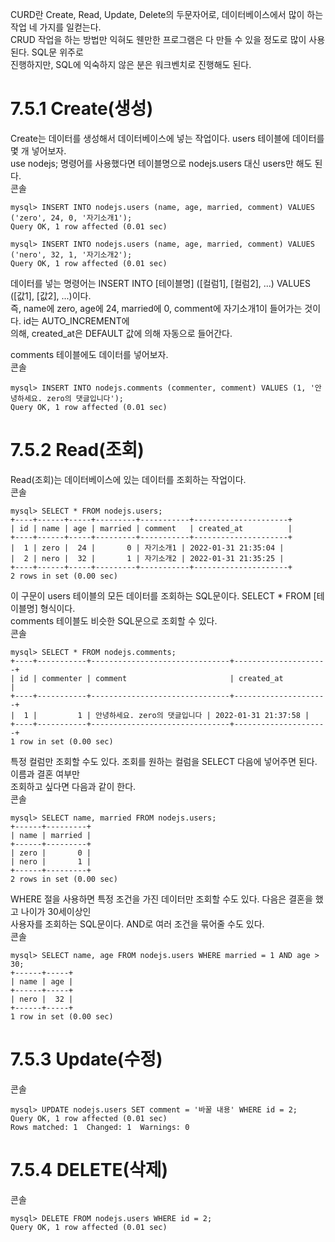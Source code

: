 CURD란 Create, Read, Update, Delete의 두문자어로, 데이터베이스에서 많이 하는 작업 네 가지를 일컫는다.   
CRUD 작업을 하는 방법만 익혀도 웬만한 프로그램은 다 만들 수 있을 정도로 많이 사용된다. SQL문 위주로   
진행하지만, SQL에 익숙하지 않은 분은 워크벤치로 진행해도 된다.   

# 7.5.1 Create(생성)
Create는 데이터를 생성해서 데이터베이스에 넣는 작업이다. users 테이블에 데이터를 몇 개 넣어보자.   
use nodejs; 명령어를 사용했다면 테이블명으로 nodejs.users 대신 users만 해도 된다.   
콘솔   
```
mysql> INSERT INTO nodejs.users (name, age, married, comment) VALUES ('zero', 24, 0, '자기소개1');
Query OK, 1 row affected (0.01 sec)

mysql> INSERT INTO nodejs.users (name, age, married, comment) VALUES ('nero', 32, 1, '자기소개2');
Query OK, 1 row affected (0.01 sec)
```
데이터를 넣는 명령어는 INSERT INTO [테이블명] ([컬럼1], [컬럼2], ...) VALUES ([값1], [값2], ...)이다.   
즉, name에 zero, age에 24, married에 0, comment에 자기소개1이 들어가는 것이다. id는 AUTO_INCREMENT에  
의해, created_at은 DEFAULT 값에 의해 자동으로 들어간다.   
  
comments 테이블에도 데이터를 넣어보자.   
콘솔   
```
mysql> INSERT INTO nodejs.comments (commenter, comment) VALUES (1, '안녕하세요. zero의 댓글입니다');
Query OK, 1 row affected (0.01 sec)
```

# 7.5.2 Read(조회)
Read(조회)는 데이터베이스에 있는 데이터를 조회하는 작업이다.   
콘솔  
```
mysql> SELECT * FROM nodejs.users;
+----+------+-----+---------+-----------+---------------------+
| id | name | age | married | comment   | created_at          |
+----+------+-----+---------+-----------+---------------------+
|  1 | zero |  24 |       0 | 자기소개1 | 2022-01-31 21:35:04 |
|  2 | nero |  32 |       1 | 자기소개2 | 2022-01-31 21:35:25 |
+----+------+-----+---------+-----------+---------------------+
2 rows in set (0.00 sec)
```
이 구문이 users 테이블의 모든 데이터를 조회하는 SQL문이다. SELECT * FROM [테이블명] 형식이다.   
comments 테이블도 비슷한 SQL문으로 조회할 수 있다.   
콘솔  
```
mysql> SELECT * FROM nodejs.comments;
+----+-----------+-------------------------------+---------------------+
| id | commenter | comment                       | created_at          |
+----+-----------+-------------------------------+---------------------+
|  1 |         1 | 안녕하세요. zero의 댓글입니다 | 2022-01-31 21:37:58 |
+----+-----------+-------------------------------+---------------------+
1 row in set (0.00 sec)
```

특정 컬럼만 조회할 수도 있다. 조회를 원하는 컬럼을 SELECT 다음에 넣어주면 된다. 이름과 결혼 여부만   
조회하고 싶다면 다음과 같이 한다.   
콘솔  
```
mysql> SELECT name, married FROM nodejs.users;
+------+---------+
| name | married |
+------+---------+
| zero |       0 |
| nero |       1 |
+------+---------+
2 rows in set (0.00 sec)
```
WHERE 절을 사용하면 특정 조건을 가진 데이터만 조회할 수도 있다. 다음은 결혼을 했고 나이가 30세이상인   
사용자를 조회하는 SQL문이다. AND로 여러 조건을 묶어줄 수도 있다.   
콘솔  
```
mysql> SELECT name, age FROM nodejs.users WHERE married = 1 AND age > 30;
+------+-----+
| name | age |
+------+-----+
| nero |  32 |
+------+-----+
1 row in set (0.00 sec)
```

# 7.5.3 Update(수정)
콘솔   
```
mysql> UPDATE nodejs.users SET comment = '바꿀 내용' WHERE id = 2;
Query OK, 1 row affected (0.01 sec)
Rows matched: 1  Changed: 1  Warnings: 0
```

# 7.5.4 DELETE(삭제)
콘솔  
```
mysql> DELETE FROM nodejs.users WHERE id = 2;
Query OK, 1 row affected (0.01 sec)
```










